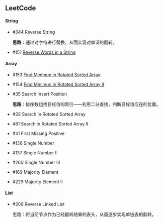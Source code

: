## LeetCode

#### String

* \#344 Reverse String

  **思路**：通过对字符进行替换，从而实现对单词的翻转。

* \#151 [Reverse Words in a String](https://yiyufxst.me/2017/08/08/LeetCode/151_Reverse_Words_in_a_String/)


#### Array

* \#153 [Find Minimun in Rotated Sorted Array](https://yiyufxst.me/2017/08/09/LeetCode/153_Find_Minimun_in_Rotated_Sorted_Array/)

* \#154 [Find Minimun in Rotated Sorted Array II](https://yiyufxst.me/2017/08/10/LeetCode/154_Find_Minimun_in_Rotated_Sorted_Array_II/)

* \#35  Search Insert Position

  **思路**：排序数组找目标值的索引——利用二分查找，判断目标值应在的位置。

* \#33  Search in Rotated Sorted Array

* \#81  Search in Rotated Sorted Array II

* \#41  First Missing Positive

* \#136 Single Number

* \#137 Single Number II

* \#260 Single Number III

* \#169 Majority Element

* \#229 Majority Element II 


#### List

* \#206 Reverse Linked List

  思路：将当前节点作为已经翻转结果的表头，从而逐步实现单链表的翻转。

